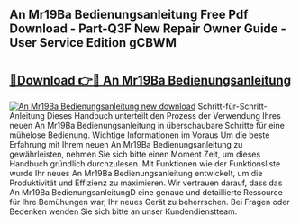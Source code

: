 ## An Mr19Ba Bedienungsanleitung Free Pdf Download - Part-Q3F New Repair Owner Guide - User Service Edition gCBWM

# <h2><a href="http://df2cc7.blite.top/?on=An+Mr19Ba+Bedienungsanleitung">🔗Download 👉🔴 An Mr19Ba Bedienungsanleitung</a></h2>

[![An Mr19Ba Bedienungsanleitung new download](https://i.imgur.com/lujVjoI.png)](http://df2cc7.blite.top/?on=An+Mr19Ba+Bedienungsanleitung)
Schritt-für-Schritt-Anleitung Dieses Handbuch unterteilt den Prozess der Verwendung Ihres neuen An Mr19Ba Bedienungsanleitung in überschaubare Schritte für eine mühelose Bedienung. Wichtige Informationen im Voraus Um die beste Erfahrung mit Ihrem neuen An Mr19Ba Bedienungsanleitung zu gewährleisten, nehmen Sie sich bitte einen Moment Zeit, um dieses Handbuch gründlich durchzulesen. Mit Funktionen wie der Funktionsliste wurde Ihr neues An Mr19Ba Bedienungsanleitung entwickelt, um die Produktivität und Effizienz zu maximieren. Wir vertrauen darauf, dass das An Mr19Ba BedienungsanleitungD eine genaue und detaillierte Ressource für Ihre Bemühungen war, Ihr neues Gerät zu beherrschen. Bei Fragen oder Bedenken wenden Sie sich bitte an unser Kundendienstteam.

